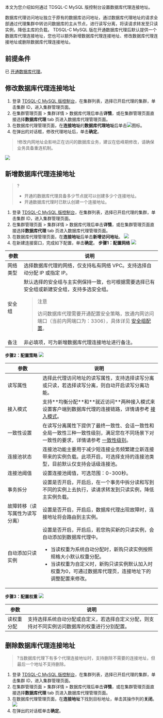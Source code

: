 本文为您介绍如何通过 TDSQL-C MySQL 版控制台设置数据库代理连接地址。

数据库代理访问地址独立于原有的数据库访问地址，通过数据库代理地址的请求全部通过代理集群中转访问数据库的主从节点，进行读写分离，将读请求转发至只读实例，降低主库的负载。
TDSQL-C MySQL 版在开通数据库代理后默认提供一个数据库代理连接地址，您也可以额外新增数据库代理连接地址、修改数据库代理连接地址或删除数据库代理连接地址。

## 前提条件
已 [开通数据库代理](https://cloud.tencent.com/document/product/1003/76780)。
## 修改数据库代理连接地址
1. 登录 [TDSQL-C MySQL 版控制台](https://console.cloud.tencent.com/cynosdb/mysql)，在集群列表，选择已开启代理的集群，单击集群 ID，进入集群管理页面。
2. 在集群管理页面 > 集群详情 > 数据库代理后单击**详情**，或在集群管理页面直接选择**数据库代理** tab 页进入数据库代理管理页面。
3. 在数据库代理管理页面，在**连接地址**的**数据库代理地址**后单击<img src="https://main.qcloudimg.com/raw/be716b5360d5256a9d5e816e29872ec1.png"  style="margin:0;">图标。
4. 在弹出的对话框，修改代理地址后，单击**确定**。
>!修改内网地址会影响正在访问的数据库业务，建议在低峰期修改，请确保业务具备重连机制。
>
![](https://qcloudimg.tencent-cloud.cn/raw/a76b8ecc2b95e33ef04918860eae492e.png)

## 新增数据库代理连接地址
>?
>- 开通的数据库代理具备多少节点就可以创建多少个连接地址。
>- 开通数据库代理时已默认创建一个连接地址。
>
1. 登录 [TDSQL-C MySQL 版控制台](https://console.cloud.tencent.com/cynosdb/mysql)，在集群列表，选择已开启代理的集群，单击集群 ID，进入集群管理页面。
2. 在集群管理页面 > 集群详情 > 数据库代理后单击**详情**，或在集群管理页面直接选择**数据库代理** tab 页进入数据库代理管理页面。
3. 在数据库代理管理页面，在**连接地址**后单击**新增访问地址**。
![](https://qcloudimg.tencent-cloud.cn/raw/fd11c8b13b474cd6e2cd30c40f83b6e8.png)
4. 在新建连接窗口，完成如下配置，单击**确定**。
**步骤1：配置网络**
![](https://qcloudimg.tencent-cloud.cn/raw/4e01ad8315daffded2d338df6384a864.png)
<table>
<thead><tr><th>参数</th><th>说明</th></tr></thead>
<tbody><tr>
<td>网络类型</td>
<td>选择数据库代理的网络，仅支持私有网络 VPC。支持选择自动分配 IP 或指定 IP。</td></tr>
<tr>
<td>安全组</td>
<td>默认选择的安全组与主实例保持一致，也可根据需要选择已有安全组或新建安全组，支持多选安全组。<blockquote class="rno-document-tips rno-document-tips-notice">    <div class="rno-document-tips-body">        <i class="rno-document-tip-icon"></i>        <div class="rno-document-tip-title">注意</div>        <div class="rno-document-tip-desc"><p>访问数据库代理需要开通配置安全策略，放通内网访问端口（当前内网端口为：3306），具体详见 <a href="https://cloud.tencent.com/document/product/1003/62745">安全组配置</a>。</p></div>    </div></blockquote></td></tr>
<tr>
<td>备注</td>
<td>非必填项，可为新增数据库代理连接地址进行备注。</td></tr>
</tbody></table>

 **步骤2：配置策略**
![](https://qcloudimg.tencent-cloud.cn/raw/3de37c07cf598cd90b57d1dc7c673e84.png)
<table>
<thead><tr><th>参数</th><th>说明</th></tr></thead>
<tbody><tr>
<td>读写属性</td>
<td>选择此代理访问地址的读写属性，支持选择读写分离或只读，若选择读写分离，则自动开启读写分离功能。</td></tr>
<tr>
<td>接入模式</td>
<td>支持**均衡分配**和**就近访问**两种接入模式来设置客户端到数据库代理的连接链路，详情请参考 <a href="" target="_blank">接入模式</a>。</td></tr>
<tr>
<td>一致性设置</td>
<td>在读写分离属性下提供了最终一致性、会话一致性和全局一致性三种一致性级别，满足您在不同场景下对一致性的要求，详情请参考 <a href="https://cloud.tencent.com/document/product/1003/76792" target="_blank">一致性级别</a>。</td></tr>
<tr>
<td>连接池状态</td>
<td>连接池功能主要用于减少短连接业务频繁建立新连接带来的实例负载。此项开启，可选择支持的连接池类型，目前默认仅支持会话级连接池。</td></tr>
<tr>
<td>连接池阈值</td>
<td>设置连接池阈值，可选范围：0-300秒。</td></tr>
<tr>
<td>事务拆分</td>
<td>设置是否开启，开启后，在一个事务中拆分读和写到不同的实例上去执行，读请求转发到只读实例，降低主实例负载。</td></tr>
<tr>
<td>故障转移（读写属性为读写分离）</td>
<td>设置是否开启，开启后，数据库代理出现故障时，连接地址将会路由到主实例。</td></tr>
<tr>
<td>自动添加只读实例</td>
<td>设置是否开启，开启后，若您购买新的只读实例，会自动添加到数据库代理中。<ul><li>当读权重为系统自动分配时，新购只读实例按照规格大小默认权重分配。</li><li>当读权重为自定义时，新购只读实例默认加入时权重为0，可通过数据库代理页，连接地址下的调整配置来修改。</li></ul></td></tr>
</tbody></table>

 **步骤3：配置权重**
 ![](https://qcloudimg.tencent-cloud.cn/raw/d6140062a33bb93eb825826149d81ccc.png)
 <table>
<thead><tr><th>参数</th><th>说明</th></tr></thead>
<tbody><tr>
<td>读权重分配</td>
<td>支持选择系统自动分配或自定义，若选择自定义分配，则支持对不同实例访问数据库的权重进行分别配置。</td></tr>
</tbody></table>

## 删除数据库代理连接地址
>?当数据库代理下有多个代理连接地址时，支持删除不需要的连接地址，但最后一个地址不支持删除。
>
1. 登录 [TDSQL-C MySQL 版控制台](https://console.cloud.tencent.com/cynosdb/mysql)，在集群列表，选择已开启代理的集群，单击集群 ID，进入集群管理页面。
2. 在集群管理页面 > 集群详情 > 数据库代理后单击**详情**，或在集群管理页面直接选择**数据库代理** tab 页进入数据库代理管理页面。
3. 在数据库代理管理页面，在**连接地址**下找到目标地址，单击其操作列的**关闭**。
![](https://qcloudimg.tencent-cloud.cn/raw/dcc190ac10a4730eeac6dc51f94bef69.png)
4. 在弹出的对话框单击**确定**。
